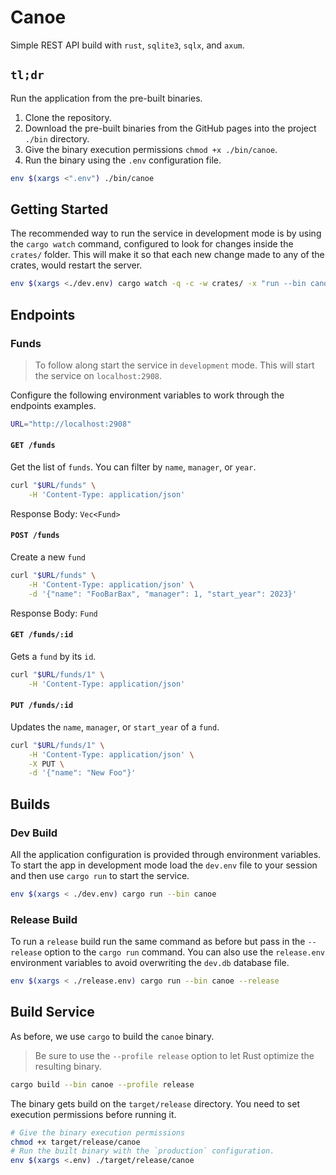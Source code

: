 # Canoe

Simple REST API build with `rust`, `sqlite3`, `sqlx`, and `axum`.

## `tl;dr`

Run the application from the pre-built binaries.

1. Clone the repository.
2. Download the pre-built binaries from the GitHub pages into the project `./bin` directory.
3. Give the binary execution permissions `chmod +x ./bin/canoe`.
4. Run the binary using the `.env` configuration file.

```bash
env $(xargs <".env") ./bin/canoe
```

## Getting Started

The recommended way to run the service in development mode is by using the `cargo watch` command,
configured to look for changes inside the `crates/` folder. This will make it so that each new
change made to any of the crates, would restart the server.

```bash
env $(xargs <./dev.env) cargo watch -q -c -w crates/ -x "run --bin canoe"
```

## Endpoints

### Funds

> To follow along start the service in `development` mode. This will start the service on
> `localhost:2908`.

Configure the following environment variables to work through the endpoints examples.

```bash
URL="http://localhost:2908"
```

#### `GET /funds`

Get the list of `funds`. You can filter by `name`, `manager`, or `year`.

```bash
curl "$URL/funds" \
    -H 'Content-Type: application/json'
```

Response Body: `Vec<Fund>`

#### `POST /funds`

Create a new `fund`

```bash
curl "$URL/funds" \
    -H 'Content-Type: application/json' \
    -d '{"name": "FooBarBax", "manager": 1, "start_year": 2023}'
```

Response Body: `Fund`

#### `GET /funds/:id`

Gets a `fund` by its `id`.

```bash
curl "$URL/funds/1" \
    -H 'Content-Type: application/json'
```

#### `PUT /funds/:id`

Updates the `name`, `manager`, or `start_year` of a `fund`.

```bash
curl "$URL/funds/1" \
    -H 'Content-Type: application/json' \
    -X PUT \
    -d '{"name": "New Foo"}'
```

## Builds

### Dev Build

All the application configuration is provided through environment variables. To start the app in
development mode load the `dev.env` file to your session and then use `cargo run` to start the
service.

```bash
env $(xargs < ./dev.env) cargo run --bin canoe
```

### Release Build

To run a `release` build run the same command as before but pass in the `--release` option to the
`cargo run` command. You can also use the `release.env` environment variables to avoid overwriting
the `dev.db` database file.

```bash
env $(xargs < ./release.env) cargo run --bin canoe --release
```

## Build Service

As before, we use `cargo` to build the `canoe` binary.

> Be sure to use the `--profile release` option to let Rust optimize the resulting binary.

```bash
cargo build --bin canoe --profile release
```

The binary gets build on the `target/release` directory. You need to set execution permissions
before running it.

```bash
# Give the binary execution permissions
chmod +x target/release/canoe
# Run the built binary with the `production` configuration.
env $(xargs <.env) ./target/release/canoe
```
